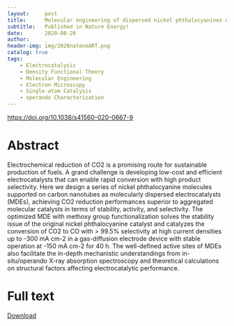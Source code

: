 ```yaml
---
layout:     post
title:      Molecular engineering of dispersed nickel phthalocyanines on carbon nanotubes for selective CO2 reduction
subtitle:   Published in Nature Energy!
date:       2020-08-20
author:     _
header-img: img/2020nateneART.png
catalog: true
tags:
    - Electrocatalysis
    - Density Functional Theory
    - Molecular Engineering
    - Electron Microscopy
    - Single-atom Catalysis
    - operando Characterization
---
```




https://doi.org/10.1038/s41560-020-0667-9



# Abstract

Electrochemical reduction of CO2 is a promising route for sustainable production of fuels. A grand challenge is developing low-cost and efficient electrocatalysts that can enable rapid conversion with high product selectivity. Here we design a series of nickel phthalocyanine molecules supported on carbon nanotubes as molecularly dispersed electrocatalysts (MDEs), achieving CO2 reduction performances superior to aggregated molecular catalysts in terms of stability, activity, and selectivity. The optimized MDE with methoxy group functionalization solves the stability issue of the original nickel phthalocyanine catalyst and catalyzes the conversion of CO2 to CO with > 99.5% selectivity at high current densities up to -300 mA cm-2 in a gas-diffusion electrode device with stable operation at -150 mA cm-2 for 40 h. The well-defined active sites of MDEs also facilitate the in-depth mechanistic understandings from in-situ/operando X-ray absorption spectroscopy and theoretical calculations on structural factors affecting electrocatalytic performance.



# Full text
[Download](../../../../docs/2020natene.pdf "Download")

